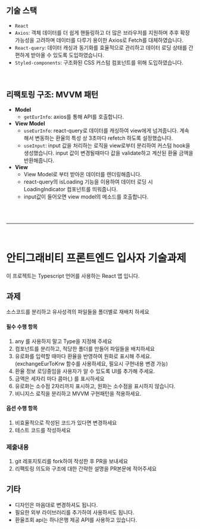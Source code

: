 ## 기술 스택

- `React`
- `Axios`: 객체 데이터를 더 쉽게 핸들링하고 더 많은 브라우저를 지원하며 추후 확장 가능성을 고려하며 데이터를 다루기 용이한 Axios로 Fetch를 대체하였습니다.
- `React-query`: 데이터 캐싱과 동기화를 효율적으로 관리하고 데이터 로딩 상태를 간편하게 받아올 수 있도록 도입하였습니다.
- `Styled-components`: 구조화된 CSS 커스텀 컴포넌트를 위해 도입하였습니다.

<br>

## 리팩토링 구조: MVVM 패턴

- **Model**
  - `getEurInfo`: axios를 통해 API를 호출합니다.
- **View Model**
  - `useEurInfo`: react-query로 데이터를 캐싱하여 view에게 넘겨줍니다. 계속해서 변동하는 환율의 특성 상 3초마다 refetch 하도록 설정했습니다.
  - `useInput`: input 값을 처리하는 로직을 view로부터 분리하여 커스텀 hook을 생성했습니다. input 값이 변경될때마다 값을 validate하고 계산된 환율 금액을 반환해줍니다.
- **View**
  - View Model로 부터 받아온 데이터를 렌더링해줍니다.
  - react-query의 isLoading 기능을 이용하여 데이터 로딩 시 LoadingIndicator 컴포넌트를 띄워줍니다.
  - input값이 들어오면 view model의 메소드를 호출합니다.

<br>
<br>
<hr/>
<br>

# 안티그래비티 프론트엔드 입사자 기술과제

이 프로젝트는 Typescript 언어를 사용하는 React 앱 입니다.

## 과제

소스코드를 분리하고 유사성격의 파일들을 폴더별로 재배치 하세요

#### 필수 수행 항목

1. any 를 사용하지 말고 Type을 지정해 주세요
2. 컴포넌트를 분리하고, 적당한 폴더를 만들어 파일들을 배치하세요
3. 유로화를 입력할 때마다 환율을 반영하여 원화로 표시해 주세요. (exchangeEurToKrw 함수를 사용하세요, 필요시 구현내용 변경 가능)
4. 환율 정보 로딩중임을 사용자가 알 수 있도록 UI를 추가해 주세요.
5. 금액은 세자리 마다 콤마(,) 를 표시하세요
6. 유로화는 소수점 2자리까지 표시하고, 원화는 소수점을 표시하지 않습니다.
7. 비니지스 로직을 분리하고 MVVM 구현패턴을 적용하세요.

#### 옵션 수행 항목

1. 비효율적으로 작성된 코드가 있다면 변경하세요
2. 테스트 코드를 작성하세요

### 제출내용

1. git 레포지토리를 fork하여 작성한 후 PR을 보내세요
2. 리팩토링 의도와 구조에 대한 간략한 설명을 PR본문에 적어주세요

## 기타

- 디자인은 마음대로 변경하셔도 됩니다.
- 필요한 외부 라이브러리를 추가하여 사용하셔도 됩니다.
- 환율조회 api는 하나은행 제공 API를 사용하고 있습니다.
